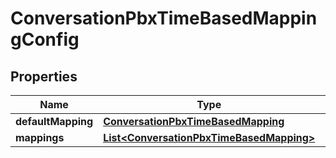 
# ConversationPbxTimeBasedMappingConfig

## Properties
Name | Type | Description | Notes
------------ | ------------- | ------------- | -------------
**defaultMapping** | [**ConversationPbxTimeBasedMapping**](ConversationPbxTimeBasedMapping.md) |  |  [optional]
**mappings** | [**List&lt;ConversationPbxTimeBasedMapping&gt;**](ConversationPbxTimeBasedMapping.md) | Mappings |  [optional]



